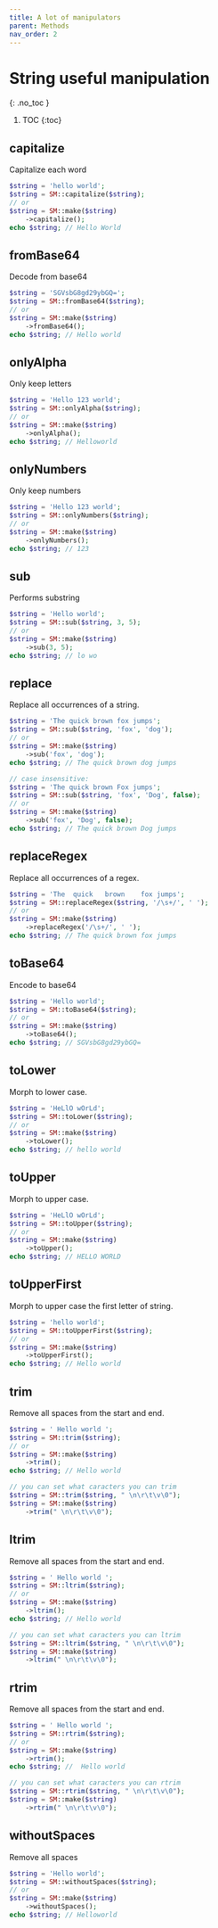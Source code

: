 ```yaml
---
title: A lot of manipulators
parent: Methods
nav_order: 2
---
```


# String useful manipulation
{: .no_toc }

1. TOC
{:toc}

## capitalize
Capitalize each word

```php
$string = 'hello world';
$string = SM::capitalize($string);
// or
$string = SM::make($string)
    ->capitalize();
echo $string; // Hello World
```

## fromBase64
Decode from base64

```php
$string = 'SGVsbG8gd29ybGQ=';
$string = SM::fromBase64($string);
// or
$string = SM::make($string)
    ->fromBase64();
echo $string; // Hello world
```

## onlyAlpha
Only keep letters

```php
$string = 'Hello 123 world';
$string = SM::onlyAlpha($string);
// or
$string = SM::make($string)
    ->onlyAlpha();
echo $string; // Helloworld
```

## onlyNumbers
Only keep numbers

```php
$string = 'Hello 123 world';
$string = SM::onlyNumbers($string);
// or
$string = SM::make($string)
    ->onlyNumbers();
echo $string; // 123
```

## sub
Performs substring

```php
$string = 'Hello world';
$string = SM::sub($string, 3, 5);
// or
$string = SM::make($string)
    ->sub(3, 5);
echo $string; // lo wo
```

## replace
Replace all occurrences of a string.

```php
$string = 'The quick brown fox jumps';
$string = SM::sub($string, 'fox', 'dog');
// or
$string = SM::make($string)
    ->sub('fox', 'dog');
echo $string; // The quick brown dog jumps

// case insensitive:
$string = 'The quick brown Fox jumps';
$string = SM::sub($string, 'fox', 'Dog', false);
// or
$string = SM::make($string)
    ->sub('fox', 'Dog', false);
echo $string; // The quick brown Dog jumps
```

## replaceRegex
Replace all occurrences of a regex.

```php
$string = 'The  quick   brown    fox jumps';
$string = SM::replaceRegex($string, '/\s+/', ' ');
// or
$string = SM::make($string)
    ->replaceRegex('/\s+/', ' ');
echo $string; // The quick brown fox jumps
```

## toBase64
Encode to base64

```php
$string = 'Hello world';
$string = SM::toBase64($string);
// or
$string = SM::make($string)
    ->toBase64();
echo $string; // SGVsbG8gd29ybGQ=
```

## toLower
Morph to lower case.

```php
$string = 'HeLlO wOrLd';
$string = SM::toLower($string);
// or
$string = SM::make($string)
    ->toLower();
echo $string; // hello world
```

## toUpper
Morph to upper case.

```php
$string = 'HeLlO wOrLd';
$string = SM::toUpper($string);
// or
$string = SM::make($string)
    ->toUpper();
echo $string; // HELLO WORLD
```

## toUpperFirst
Morph to upper case the first letter of string.

```php
$string = 'hello world';
$string = SM::toUpperFirst($string);
// or
$string = SM::make($string)
    ->toUpperFirst();
echo $string; // Hello world
```

## trim
Remove all spaces from the start and end.

```php
$string = ' Hello world ';
$string = SM::trim($string);
// or
$string = SM::make($string)
    ->trim();
echo $string; // Hello world

// you can set what caracters you can trim
$string = SM::trim($string, " \n\r\t\v\0");
$string = SM::make($string)
    ->trim(" \n\r\t\v\0");
```

## ltrim
Remove all spaces from the start and end.

```php
$string = ' Hello world ';
$string = SM::ltrim($string);
// or
$string = SM::make($string)
    ->ltrim();
echo $string; // Hello world 

// you can set what caracters you can ltrim
$string = SM::ltrim($string, " \n\r\t\v\0");
$string = SM::make($string)
    ->ltrim(" \n\r\t\v\0");
```

## rtrim
Remove all spaces from the start and end.

```php
$string = ' Hello world ';
$string = SM::rtrim($string);
// or
$string = SM::make($string)
    ->rtrim();
echo $string; //  Hello world

// you can set what caracters you can rtrim
$string = SM::rtrim($string, " \n\r\t\v\0");
$string = SM::make($string)
    ->rtrim(" \n\r\t\v\0");
```

## withoutSpaces
Remove all spaces

```php
$string = 'Hello world';
$string = SM::withoutSpaces($string);
// or
$string = SM::make($string)
    ->withoutSpaces();
echo $string; // Helloworld
```
